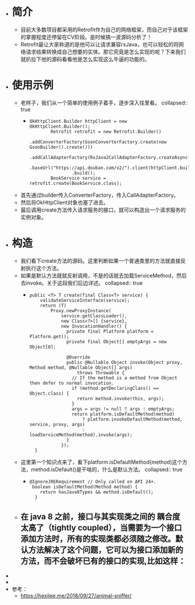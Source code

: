 - # 简介
	- 目前大多数项目都采用的Retrofit作为自己的网络框架，而自己对于该框架的掌握程度还停留在CV阶段。是时候搞一波源码分析了！
	- Retrofit最让大家称道的是他可以让请求兼容rxJava，也可以轻松的将网络请求结果转换成自己想要的实体。那它究竟是怎么实现的呢？下来我们就扒拉下他的源码看看他是怎么实现这么牛逼的功能的。
- # 使用示例
	- 老样子，我们从一个简单的使用例子着手，逐步深入往里看。
	  collapsed:: true
		- ```
		  OkHttpClient.Builder httpClient = new OkHttpClient.Builder();
		          Retrofit retrofit = new Retrofit.Builder()
		                  .addConverterFactory(GsonConverterFactory.create(new GsonBuilder().create()))
		                  .addCallAdapterFactory(RxJava2CallAdapterFactory.createAsync())
		                  .baseUrl("https://api.douban.com/v2/").client(httpClient.build())
		                  .build();
		          BookService service = retrofit.create(BookService.class);
		  ```
	- 首先通过builder传入ConverterFactory，传入CallAdapterFactory。
	- 然后将OkHttpClient对象也塞了进去。
	- 最后调用create方法传入请求服务的接口，就可以构造出一个请求服务的实例对象。
- # 构造
	- 我们看下create方法的源码。这里判断如果一个普通类里的方法就直接反射执行这个方法。
	- 如果是默认方法就就反射调用，不是的话就去加载ServiceMethod，然后去invoke。关于这段我们后边详述。
	  collapsed:: true
		- ```
		  public <T> T create(final Class<T> service) {
		      validateServiceInterface(service);
		      return (T)
		          Proxy.newProxyInstance(
		              service.getClassLoader(),
		              new Class<?>[] {service},
		              new InvocationHandler() {
		                private final Platform platform = Platform.get();
		                private final Object[] emptyArgs = new Object[0];
		  
		                @Override
		                public @Nullable Object invoke(Object proxy, Method method, @Nullable Object[] args)
		                    throws Throwable {
		                  // If the method is a method from Object then defer to normal invocation.
		                  if (method.getDeclaringClass() == Object.class) {
		                    return method.invoke(this, args);
		                  }
		                  args = args != null ? args : emptyArgs;
		                  return platform.isDefaultMethod(method)
		                      ? platform.invokeDefaultMethod(method, service, proxy, args)
		                      : loadServiceMethod(method).invoke(args);
		                }
		              });
		    }
		  ```
	- 这里第一个知识点来了，看下platform.isDefaultMethod(method)这个方法，method.isDefault()是干啥的，什么是默认方法。
	  collapsed:: true
		- ```
		  @IgnoreJRERequirement // Only called on API 24+.
		   boolean isDefaultMethod(Method method) {
		      return hasJava8Types && method.isDefault();
		    }
		  ```
	- 在 java 8 之前，接口与其实现类之间的 耦合度 太高了（tightly coupled），当需要为一个接口添加方法时，所有的实现类都必须随之修改。默认方法解决了这个问题，它可以为接口添加新的方法，而不会破坏已有的接口的实现,比如这样：
		-
-
-
- 参考：
	- https://hexilee.me/2018/09/27/animal-sniffer/